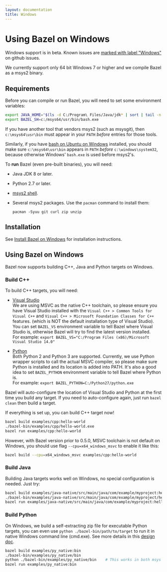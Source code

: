 ```yaml
---
layout: documentation
title: Windows
---
```


# Using Bazel on Windows

Windows support is in beta. Known issues are [marked with label
"Windows"](https://github.com/bazelbuild/bazel/issues?q=is%3Aissue+is%3Aopen+label%3A%22category%3A+multi-platform+%3E+windows%22)
on github issues.

We currently support only 64 bit Windows 7 or higher and we compile Bazel as a
msys2 binary.

## <a name="requirements"></a>Requirements

Before you can compile or run Bazel, you will need to set some environment
variables:

```bash
export JAVA_HOME="$(ls -d C:/Program\ Files/Java/jdk* | sort | tail -n 1)"
export BAZEL_SH=c:/msys64/usr/bin/bash.exe
```

If you have another tool that vendors msys2 (such as msysgit), then
``c:\msys64\usr\bin`` must appear in your ``PATH`` *before* entries for
those tools.

Similarly, if you have [bash on Ubuntu on
Windows](https://msdn.microsoft.com/en-gb/commandline/wsl/about) installed, you
should make sure ``c:\msys64\usr\bin`` appears in ``PATH`` *before*
``c:\windows\system32``, because otherwise Windows' ``bash.exe`` is used before
msys2's.

To **run** Bazel (even pre-built binaries), you will need:

*    Java JDK 8 or later.
*    Python 2.7 or later.
*    [msys2 shell](https://msys2.github.io/).
*    Several msys2 packages. Use the ``pacman`` command to install them:

     ```
     pacman -Syuu git curl zip unzip
     ```

## <a name="install"></a>Installation

See [Install Bazel on Windows](install-windows.md) for installation instructions.

## <a name="using"></a>Using Bazel on Windows

Bazel now supports building C++, Java and Python targets on Windows.

### Build C++

To build C++ targets, you will need:

* [Visual Studio](https://www.visualstudio.com/)
<br/>We are using MSVC as the native C++ toolchain, so please ensure you have Visual
Studio installed with the `Visual C++ > Common Tools for Visual C++` and
`Visual C++ > Microsoft Foundation Classes for C++` features.
(which is NOT the default installation type of Visual Studio).
You can set `BAZEL_VS` environment variable to tell Bazel
where Visual Studio is, otherwise Bazel will try to find the latest version installed.
<br/>For example: `export BAZEL_VS="C:/Program Files (x86)/Microsoft Visual Studio 14.0"`

* [Python](https://www.python.org/downloads/)
<br/>Both Python 2 and Python 3 are supported.
Currently, we use Python wrapper scripts to call the actual MSVC compiler, so
please make sure Python is installed and its location is added into PATH.
It's also a good idea to set `BAZEL_PYTHON` environment variable to tell Bazel
where Python is.
<br/>For example: `export BAZEL_PYTHON=C:/Python27/python.exe`

Bazel will auto-configure the location of Visual Studio and Python at the first
time you build any target.
If you need to auto-configure again, just run `bazel clean` then build a target.

If everything is set up, you can build C++ target now!

```bash
bazel build examples/cpp:hello-world
./bazel-bin/examples/cpp/hello-world.exe
bazel run examples/cpp:hello-world
```

However, with Bazel version prior to 0.5.0, MSVC
toolchain is not default on Windows, you should use flag
`--cpu=x64_windows_msvc` to enable it like this:

```bash
bazel build --cpu=x64_windows_msvc examples/cpp:hello-world
```

### Build Java

Building Java targets works well on Windows, no special configuration is needed.
Just try:

```bash
bazel build examples/java-native/src/main/java/com/example/myproject:hello-world
./bazel-bin/examples/java-native/src/main/java/com/example/myproject/hello-world
bazel run examples/java-native/src/main/java/com/example/myproject:hello-world
```

### Build Python

On Windows, we build a self-extracting zip file for executable Python targets, you can even use
`python ./bazel-bin/path/to/target` to run it in native Windows command line (cmd.exe).
See more details in this [design doc](https://bazel.build/designs/2016/09/05/build-python-on-windows.html).

```bash
bazel build examples/py_native:bin
./bazel-bin/examples/py_native/bin
python ./bazel-bin/examples/py_native/bin    # This works in both msys and cmd.exe
bazel run examples/py_native:bin
```
